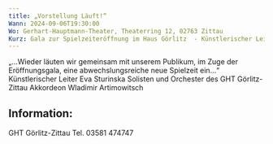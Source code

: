 ```yaml
---
title: „Vorstellung Läuft!“
Wann: 2024-09-06T19:30:00
Wo: Gerhart-Hauptmann-Theater, Theaterring 12, 02763 Zittau
Kurz: Gala zur Spielzeiteröffnung im Haus Görlitz  - Künstlerischer Leiter Eva Sturinska - Solisten und Orchester des GHT Görlitz-Zittau  - Akkordeon Wladimir Artimowitsch
---
```

„…Wieder läuten wir gemeinsam mit unserem Publikum, im Zuge der Eröffnungsgala, eine abwechslungsreiche neue Spielzeit ein…“
Künstlerischer Leiter Eva Sturinska
Solisten und Orchester des GHT Görlitz-Zittau 
Akkordeon Wladimir Artimowitsch


## Information: 
GHT Görlitz-Zittau 
Tel. 03581 474747